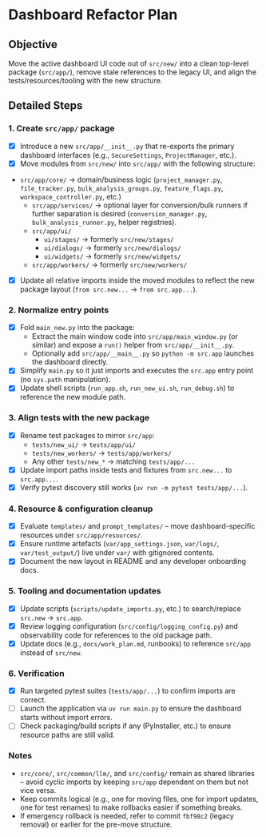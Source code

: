 # Dashboard Refactor Plan

## Objective

Move the active dashboard UI code out of `src/new/` into a clean top-level package (`src/app/`), remove stale references to the legacy UI, and align the tests/resources/tooling with the new structure.

## Detailed Steps

### 1. Create `src/app/` package
- [x] Introduce a new `src/app/__init__.py` that re-exports the primary dashboard interfaces (e.g., `SecureSettings`, `ProjectManager`, etc.).
- [x] Move modules from `src/new/` into `src/app/` with the following structure:
- `src/app/core/` → domain/business logic (`project_manager.py`, `file_tracker.py`, `bulk_analysis_groups.py`, `feature_flags.py`, `workspace_controller.py`, etc.)
  - `src/app/services/` → optional layer for conversion/bulk runners if further separation is desired (`conversion_manager.py`, `bulk_analysis_runner.py`, helper registries).
  - `src/app/ui/`
    - `ui/stages/` → formerly `src/new/stages/`
    - `ui/dialogs/` → formerly `src/new/dialogs/`
    - `ui/widgets/` → formerly `src/new/widgets/`
  - `src/app/workers/` → formerly `src/new/workers/`
- [x] Update all relative imports inside the moved modules to reflect the new package layout (`from src.new...` → `from src.app...`).

### 2. Normalize entry points
- [x] Fold `main_new.py` into the package:
  - Extract the main window code into `src/app/main_window.py` (or similar) and expose a `run()` helper from `src/app/__init__.py`.
  - Optionally add `src/app/__main__.py` so `python -m src.app` launches the dashboard directly.
- [x] Simplify `main.py` so it just imports and executes the `src.app` entry point (no `sys.path` manipulation).
- [x] Update shell scripts (`run_app.sh`, `run_new_ui.sh`, `run_debug.sh`) to reference the new module path.

### 3. Align tests with the new package
- [x] Rename test packages to mirror `src/app`:
  - `tests/new_ui/` → `tests/app/ui/`
  - `tests/new_workers/` → `tests/app/workers/`
  - Any other `tests/new_*` → matching `tests/app/...`
- [x] Update import paths inside tests and fixtures from `src.new...` to `src.app...`.
- [x] Verify pytest discovery still works (`uv run -m pytest tests/app/...`).

### 4. Resource & configuration cleanup
- [x] Evaluate `templates/` and `prompt_templates/` – move dashboard-specific resources under `src/app/resources/`.
- [x] Ensure runtime artefacts (`var/app_settings.json`, `var/logs/`, `var/test_output/`) live under `var/` with gitignored contents.
- [x] Document the new layout in README and any developer onboarding docs.

### 5. Tooling and documentation updates
- [x] Update scripts (`scripts/update_imports.py`, etc.) to search/replace `src.new` → `src.app`.
- [x] Review logging configuration (`src/config/logging_config.py`) and observability code for references to the old package path.
- [x] Update docs (e.g., `docs/work_plan.md`, runbooks) to reference `src/app` instead of `src/new`.

### 6. Verification
- [x] Run targeted pytest suites (`tests/app/...`) to confirm imports are correct.
- [ ] Launch the application via `uv run main.py` to ensure the dashboard starts without import errors.
- [ ] Check packaging/build scripts if any (PyInstaller, etc.) to ensure resource paths are still valid.

### Notes
- `src/core/`, `src/common/llm/`, and `src/config/` remain as shared libraries – avoid cyclic imports by keeping `src/app` dependent on them but not vice versa.
- Keep commits logical (e.g., one for moving files, one for import updates, one for test renames) to make rollbacks easier if something breaks.
- If emergency rollback is needed, refer to commit `fbf98c2` (legacy removal) or earlier for the pre-move structure.
